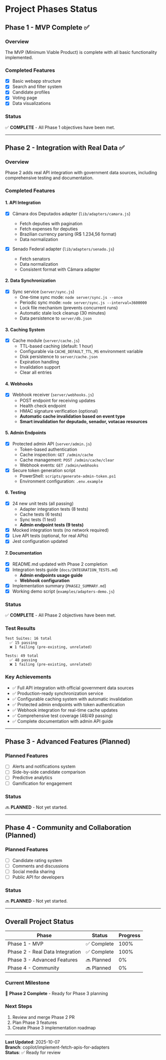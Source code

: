 # Project Phases Status

## Phase 1 - MVP Complete ✅

### Overview
The MVP (Minimum Viable Product) is complete with all basic functionality implemented.

### Completed Features
- [x] Basic webapp structure
- [x] Search and filter system
- [x] Candidate profiles
- [x] Voting page
- [x] Data visualizations

### Status
✅ **COMPLETE** - All Phase 1 objectives have been met.

---

## Phase 2 - Integration with Real Data ✅

### Overview
Phase 2 adds real API integration with government data sources, including comprehensive testing and documentation.

### Completed Features

#### 1. API Integration
- [x] Câmara dos Deputados adapter (`lib/adapters/camara.js`)
  - Fetch deputies with pagination
  - Fetch expenses for deputies
  - Brazilian currency parsing (R$ 1.234,56 format)
  - Data normalization

- [x] Senado Federal adapter (`lib/adapters/senado.js`)
  - Fetch senators
  - Data normalization
  - Consistent format with Câmara adapter

#### 2. Data Synchronization
- [x] Sync service (`server/sync.js`)
  - One-time sync mode: `node server/sync.js --once`
  - Periodic sync mode: `node server/sync.js --interval=3600000`
  - Lock file mechanism (prevents concurrent runs)
  - Automatic stale lock cleanup (30 minutes)
  - Data persistence to `server/db.json`

#### 3. Caching System
- [x] Cache module (`server/cache.js`)
  - TTL-based caching (default: 1 hour)
  - Configurable via `CACHE_DEFAULT_TTL_MS` environment variable
  - Disk persistence to `server/cache.json`
  - Expiration handling
  - Invalidation support
  - Clear all entries

#### 4. Webhooks
- [x] Webhook receiver (`server/webhooks.js`)
  - POST endpoint for receiving updates
  - Health check endpoint
  - HMAC signature verification (optional)
  - **Automatic cache invalidation based on event type**
  - **Smart invalidation for deputado, senador, votacao resources**

#### 5. Admin Endpoints
- [x] Protected admin API (`server/admin.js`)
  - Token-based authentication
  - Cache inspection: `GET /admin/cache`
  - Cache management: `POST /admin/cache/clear`
  - Webhook events: `GET /admin/webhooks`
- [x] Secure token generation script
  - PowerShell: `scripts/generate-admin-token.ps1`
  - Environment configuration: `.env.example`

#### 6. Testing
- [x] 24 new unit tests (all passing)
  - Adapter integration tests (8 tests)
  - Cache tests (6 tests)
  - Sync tests (1 test)
  - **Admin endpoint tests (9 tests)**
- [x] Mocked integration tests (no network required)
- [x] Live API tests (optional, for real APIs)
- [x] Jest configuration updated

#### 7. Documentation
- [x] README.md updated with Phase 2 completion
- [x] Integration tests guide (`docs/INTEGRATION_TESTS.md`)
  - **Admin endpoints usage guide**
  - **Webhook configuration**
- [x] Implementation summary (`PHASE2_SUMMARY.md`)
- [x] Working demo script (`examples/adapters-demo.js`)

### Status
✅ **COMPLETE** - All Phase 2 objectives have been met.

### Test Results
```
Test Suites: 16 total
  ✅ 15 passing
  ❌ 1 failing (pre-existing, unrelated)

Tests: 49 total
  ✅ 48 passing
  ❌ 1 failing (pre-existing, unrelated)
```

### Key Achievements
- ✅ Full API integration with official government data sources
- ✅ Production-ready synchronization service
- ✅ Configurable caching system with automatic invalidation
- ✅ Protected admin endpoints with token authentication
- ✅ Webhook integration for real-time cache updates
- ✅ Comprehensive test coverage (48/49 passing)
- ✅ Complete documentation with admin API guide

---

## Phase 3 - Advanced Features (Planned)

### Planned Features
- [ ] Alerts and notifications system
- [ ] Side-by-side candidate comparison
- [ ] Predictive analytics
- [ ] Gamification for engagement

### Status
🔜 **PLANNED** - Not yet started.

---

## Phase 4 - Community and Collaboration (Planned)

### Planned Features
- [ ] Candidate rating system
- [ ] Comments and discussions
- [ ] Social media sharing
- [ ] Public API for developers

### Status
🔜 **PLANNED** - Not yet started.

---

## Overall Project Status

| Phase | Status | Progress |
|-------|--------|----------|
| Phase 1 - MVP | ✅ Complete | 100% |
| Phase 2 - Real Data Integration | ✅ Complete | 100% |
| Phase 3 - Advanced Features | 🔜 Planned | 0% |
| Phase 4 - Community | 🔜 Planned | 0% |

### Current Milestone
🎯 **Phase 2 Complete** - Ready for Phase 3 planning

### Next Steps
1. Review and merge Phase 2 PR
2. Plan Phase 3 features
3. Create Phase 3 implementation roadmap

---

**Last Updated**: 2025-10-07  
**Branch**: copilot/implement-fetch-apis-for-adapters  
**Status**: ✅ Ready for review
